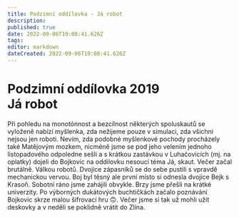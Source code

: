 ```yaml
---
title: Podzimní oddílovka - Já robot
description: 
published: true
date: 2022-09-06T19:08:41.626Z
tags: 
editor: markdown
dateCreated: 2022-09-06T19:08:41.626Z
---
```


# Podzimní oddílovka 2019 <br> Já robot
Při pohledu na monotónnost a bezcílnost některých spoluskautů se vyloženě nabízí myšlenka, zda nežijeme pouze v simulaci, zda všichni nejsou jen roboti. Nevím, zda podobné myšlenkové pochody procházely také Matějovým mozkem, nicméně jsme se pod jeho velením jednoho listopadového odpoledne sešli a s krátkou zastávkou v Luhačovicích (mj. na oplatky) dojeli do Bojkovic na oddilovku nesoucí téma Já, skaut. Večer začal brutálně. Válkou robotů. Dvojice zápasníků se do sebe pustili s vpravdě mechanickou vervou. Boj byl těsný ale první místo si odnesla dvojice Bejk s Krasoň. Sobotní ráno jsme zahájili obvykle. Brzy jsme přešli na krátké univerzity. Po výborných dukátových buchtičkách začalo poznávání Bojkovic skrze malou šifrovací hru 🙃. Večer jsme si tak už mohli užít deskovky a v neděli se poklidně vrátit do Zlína.
